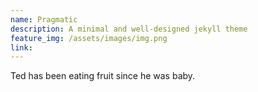 ```yaml
---
name: Pragmatic
description: A minimal and well-designed jekyll theme
feature_img: /assets/images/img.png
link:
---
```

Ted has been eating fruit since he was baby.